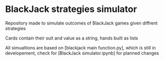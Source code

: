 # BlackJack strategies simulator
Repository made to simulate outcomes of BlackJack games given diffrent strategies

Cards contain their suit and value as a string, hands built as lists

All simualtions are based on [blackjack main function.py], which is still in developement, check for [BlackJack simulator.ipynb] for planned changes
